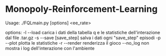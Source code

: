 # Monopoly-Reinforcement-Learning
Usage: ./FQLmain.py [options] <episodes> <gamma> <alpha> <ee_rate>

options:
    -l --load                 carica i dati della tabella q e le statistiche dell'interazione dal file .tar.gz
    -s --save [save_step]     salva i dati ogni "save_step" episodi
    -p --plot                 plotta le statistiche
    -r --render               renderizza il gioco
    --no_log                  non mostra i log dell'interazione con l'ambiente

